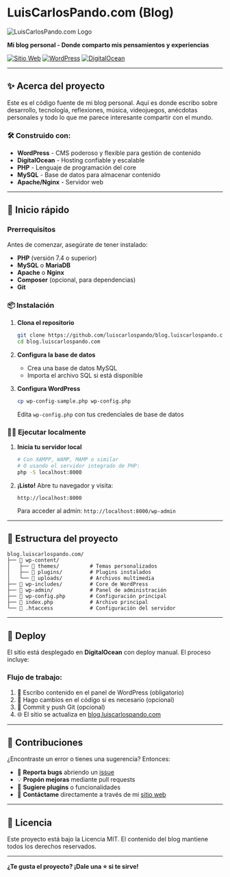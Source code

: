# LuisCarlosPando.com (Blog)

![LuisCarlosPando.com Logo](https://luiscarlospando.com/assets/images/logo.png)

**Mi blog personal - Donde comparto mis pensamientos y experiencias**

[![Sitio Web](https://img.shields.io/badge/🌐_Blog-blog.luiscarlospando.com-blue?style=for-the-badge)](https://blog.luiscarlospando.com/)
[![WordPress](https://img.shields.io/badge/WordPress-21759B?style=for-the-badge&logo=wordpress&logoColor=white)](http://wordpress.org/)
[![DigitalOcean](https://img.shields.io/badge/DigitalOcean-0080FF?style=for-the-badge&logo=digitalocean&logoColor=white)](https://m.do.co/c/03bd95f889e7)

---

## ✨ Acerca del proyecto

Este es el código fuente de mi blog personal. Aquí es donde escribo sobre desarrollo, tecnología, reflexiones, música, videojuegos, anécdotas personales y todo lo que me parece interesante compartir con el mundo.

### 🛠️ Construido con:

- **WordPress** - CMS poderoso y flexible para gestión de contenido
- **DigitalOcean** - Hosting confiable y escalable
- **PHP** - Lenguaje de programación del core
- **MySQL** - Base de datos para almacenar contenido
- **Apache/Nginx** - Servidor web

---

## 🚀 Inicio rápido

### Prerrequisitos

Antes de comenzar, asegúrate de tener instalado:

- **PHP** (versión 7.4 o superior)
- **MySQL** o **MariaDB**
- **Apache** o **Nginx**
- **Composer** (opcional, para dependencias)
- **Git**

### 📦 Instalación

1. **Clona el repositorio**
   ```bash
   git clone https://github.com/luiscarlospando/blog.luiscarlospando.com.git
   cd blog.luiscarlospando.com
   ```

2. **Configura la base de datos**
   - Crea una base de datos MySQL
   - Importa el archivo SQL si está disponible

3. **Configura WordPress**
   ```bash
   cp wp-config-sample.php wp-config.php
   ```
   Edita `wp-config.php` con tus credenciales de base de datos

### 🏃‍♂️ Ejecutar localmente

1. **Inicia tu servidor local**
   ```bash
   # Con XAMPP, WAMP, MAMP o similar
   # O usando el servidor integrado de PHP:
   php -S localhost:8000
   ```

2. **¡Listo!** Abre tu navegador y visita:
   ```
   http://localhost:8000
   ```

   Para acceder al admin: `http://localhost:8000/wp-admin`

---

## 📁 Estructura del proyecto

```
blog.luiscarlospando.com/
├── 📂 wp-content/
│   ├── 📂 themes/          # Temas personalizados
│   ├── 📂 plugins/         # Plugins instalados
│   └── 📂 uploads/         # Archivos multimedia
├── 📂 wp-includes/         # Core de WordPress
├── 📂 wp-admin/            # Panel de administración
├── 📄 wp-config.php        # Configuración principal
├── 📄 index.php            # Archivo principal
└── 📄 .htaccess            # Configuración del servidor
```

---

## 🚀 Deploy

El sitio está desplegado en **DigitalOcean** con deploy manual. El proceso incluye:

### Flujo de trabajo:
1. 📝 Escribo contenido en el panel de WordPress (obligatorio)
2. 🔧 Hago cambios en el código si es necesario (opcional)
3. 💾 Commit y push  Git (opcional)
4. 🌐 El sitio se actualiza en [blog.luiscarlospando.com](https://blog.luiscarlospando.com/)

---

## 🤝 Contribuciones

¿Encontraste un error o tienes una sugerencia? Entonces:

- 🐞 **Reporta bugs** abriendo un [issue](https://github.com/luiscarlospando/blog.luiscarlospando.com/issues)
- 💡 **Propón mejoras** mediante pull requests
- 🔧 **Sugiere plugins** o funcionalidades
- 📧 **Contáctame** directamente a través de mi [sitio web](https://luiscarlospando.com/contacto)

---

## 📄 Licencia

Este proyecto está bajo la Licencia MIT. El contenido del blog mantiene todos los derechos reservados.

---

**¿Te gusta el proyecto? ¡Dale una ⭐ si te sirve!**
